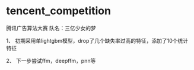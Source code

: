 # tencent_competition
腾讯广告算法大赛
队名：三亿少女的梦

1、 初期采用单lightgbm模型，drop了几个缺失率过高的特征，添加了10个统计特征

2、 下一步尝试ffm，deepffm，pnn等
